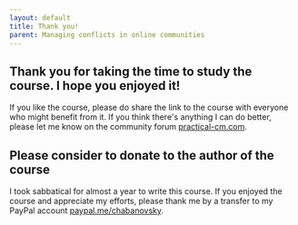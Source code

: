 ```yaml
---
layout: default
title: Thank you!
parent: Managing conflicts in online communities
---
```


## Thank you for taking the time to study the course. I hope you enjoyed it!

If you like the course, please do share the link to the course with everyone who might benefit from it. If you think there's anything I can do better, please let me know on the community forum [practical-cm.com](https://practical-cm.com/).

## Please consider to donate to the author of the course

I took sabbatical for almost a year to write this course. If you enjoyed the course and appreciate my efforts, please thank me by a transfer to my PayPal account [paypal.me/chabanovsky](https://paypal.me/chabanovsky).